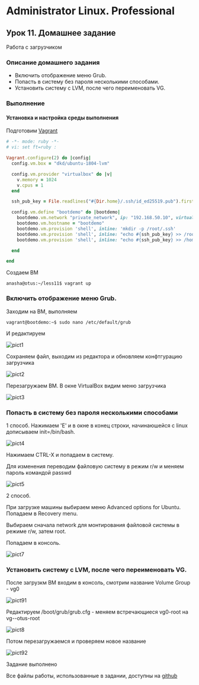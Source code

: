 # Administrator Linux. Professional

## Урок 11. Домашнее задание

Работа с загрузчиком

### Описание домашнего задания

- Включить отображение меню Grub.
- Попасть в систему без пароля несколькими способами.
- Установить систему с LVM, после чего переименовать VG.


### Выполнение

#### Установка и настройка среды выполнения

Подготовим [Vagrant](https://github.com/anashoff/otus/blob/master/lesson11/Vagrantfile)

```ruby
# -*- mode: ruby -*-
# vi: set ft=ruby :

Vagrant.configure(2) do |config|
  config.vm.box = "dkd/ubuntu-1804-lvm"

  config.vm.provider "virtualbox" do |v|
    v.memory = 1024
    v.cpus = 1
  end

  ssh_pub_key = File.readlines("#{Dir.home}/.ssh/id_ed25519.pub").first.strip

  config.vm.define "bootdemo" do |bootdemo|
    bootdemo.vm.network "private_network", ip: "192.168.50.10", virtualbox__intnet: "net1"
    bootdemo.vm.hostname = "bootdemo"
    bootdemo.vm.provision 'shell', inline: 'mkdir -p /root/.ssh'
    bootdemo.vm.provision 'shell', inline: "echo #{ssh_pub_key} >> /root/.ssh/authorized_keys"
    bootdemo.vm.provision 'shell', inline: "echo #{ssh_pub_key} >> /home/vagrant/.ssh/authorized_keys", privileged: false

  end

end
```

Создаем ВМ

```anasha@otus:~/less11$ vagrant up```

### Включить отображение меню Grub.

Заходим на ВМ, выполняем

```vagrant@bootdemo:~$ sudo nano /etc/default/grub```

И редактируем 

![pict1](pict/1.png)

Сохраняем файл, выходим из редактора и обновляем конфтгурацию загрузчика

![pict2](pict/2.png)

Перезагружаем ВМ.
В окне VirtualBox видим меню загрузчика

![pict3](pict/3.png)

### Попасть в систему без пароля несколькими способами

1 способ. Нажимаем 'E' и в окне в конец строки, начинаюшейся с linux дописываем init=/bin/bash. 

![pict4](pict/4.png)

Нажимаем CTRL-X и попадаем в систему.

Для изменения переводим файловую систему в режим r/w и меняем пароль командой passwd

![pict5](pict/5.png)

2 способ. 

При загрузке машины выбираем меню Advanced options for Ubuntu. Попадаем в Recovery menu.

Выбираем сначала network для монтирования файловой системы в режиме r/w, затем root.

Попадаем в консоль.

![pict7](pict/7.png)

### Установить систему с LVM, после чего переименовать VG.

После загрузкм ВМ входим в консоль, смотрим название Volume Group - vg0

![pict91](pict/91.png)

Редактируем /boot/grub/grub.cfg - меняем встречающиеся vg0-root на vg--otus-root

![pict8](pict/8.png)

Потом перезагружаемся и проверяем новое название

![pict92](pict/92.png)

Задание выполнено

Все файлы работы, использованные в задании, доступны на [github](https://github.com/anashoff/otus/blob/master/lesson11)
